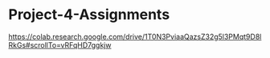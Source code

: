 # Project-4-Assignments

https://colab.research.google.com/drive/1T0N3PviaaQazsZ32g5l3PMqt9D8lRkGs#scrollTo=vRFqHD7ggkjw
